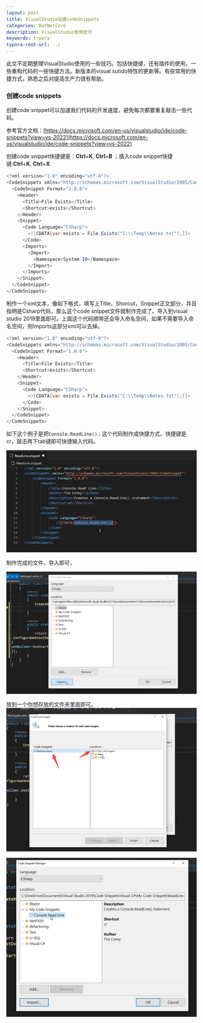 ```yaml
---
layout: post
title: VisualStudio设置codeSnippets
categories: DotNetCore
description: VisualStudio常用技巧
keywords: trpora
typora-root-url: ../
---
```


此文不定期整理VisualStudio使用的一些技巧。包括快捷键，还有插件的使用，一些重构代码的一些快捷方法。新版本的visual sutido特性的更新等。有些常用的快捷方式，熟悉之后对提高生产力很有帮助。

### 创建code snippets

创建code snippet可以加速我们代码的开发速度，避免每次都要重复敲击一些代码。

参考官方文档：[https://docs.microsoft.com/en-us/visualstudio/ide/code-snippets?view=vs-2022](https://docs.microsoft.com/en-us/visualstudio/ide/code-snippets?view=vs-2022)

创建code snippet快捷键是：**Ctrl**+**K**, **Ctrl**+**B** ；插入code snippet快捷键:**Ctrl**+**K**, **Ctrl**+**X** 

````c#
<?xml version="1.0" encoding="utf-8"?>
<CodeSnippets xmlns="http://schemas.microsoft.com/VisualStudio/2005/CodeSnippet">
  <CodeSnippet Format="1.0.0">
    <Header>
      <Title>File Exists</Title>
      <Shortcut>exists</Shortcut>
    </Header>
    <Snippet>
      <Code Language="CSharp">
        <![CDATA[var exists = File.Exists("C:\\Temp\\Notes.txt");]]>
      </Code>
      <Imports>
        <Import>
          <Namespace>System.IO</Namespace>
        </Import>
      </Imports>
    </Snippet>
  </CodeSnippet>
</CodeSnippets>
````

制作一个xml文本，像如下格式，填写上Title，Shorcut，Snippet正文部分，并且指明是Csharp代码，那么这个code snippet文件就制作完成了。导入到visual studio 2019里面即可。上面这个代码顺带还会导入命名空间，如果不需要导入命名空间，则Imports这部分xml可以去掉。

```c#
<?xml version="1.0" encoding="utf-8"?>
<CodeSnippets xmlns="http://schemas.microsoft.com/VisualStudio/2005/CodeSnippet">
  <CodeSnippet Format="1.0.0">
    <Header>
      <Title>File Exists</Title>
      <Shortcut>exists</Shortcut>
    </Header>
    <Snippet>
      <Code Language="CSharp">
        <![CDATA[var exists = File.Exists("C:\\Temp\\Notes.txt");]]>
      </Code>
    </Snippet>
  </CodeSnippet>
</CodeSnippets>
```

如下这个例子是把`Console.ReadLine()；`这个代码制作成快捷方式，快捷键是cr，敲击两下tab键即可快捷输入代码。

![image-20211205185359317](/images/posts/image-20211205185359317.png)

制作完成的文件，导入即可，

![image-20211205185633506](/images/posts/image-20211205185633506.png)

放到一个你想存放的文件夹里面即可。![image-20211205195626239](/images/posts/image-20211205195626239.png)

![image-20211205195712517](/images/posts/image-20211205195712517.png)


